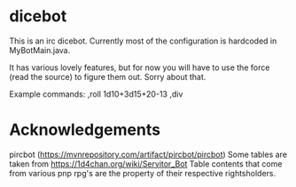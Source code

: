 # dicebot

This is an irc dicebot. Currently most of the configuration is hardcoded in MyBotMain.java.

It has various lovely features, but for now you will have to use the force (read the source) to figure them out. Sorry about that. 

Example commands:
,roll 1d10+3d15+20-13
,div

# Acknowledgements
pircbot (https://mvnrepository.com/artifact/pircbot/pircbot)
Some tables are taken from https://1d4chan.org/wiki/Servitor_Bot
Table contents that come from various pnp rpg's are the property of their respective rightsholders. 
